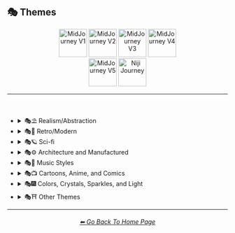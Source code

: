 <h2>🎭 Themes</h2>

<div align="center">

[<img src="F://GitHubRepo/MidJourney-Styles-and-Keywords-Reference/Images/Repo_Parts/Buttons/Version_Buttons/button_version_V1_active.webp?raw=true" alt="MidJourney V1" height="64" />](F://GitHubRepo/MidJourney-Styles-and-Keywords-Reference/Pages/MJ_V1/Style_Pages/Sphere/Themes.md)
[<img src="F://GitHubRepo/MidJourney-Styles-and-Keywords-Reference/Images/Repo_Parts/Buttons/Version_Buttons/button_version_V2_inactive.webp?raw=true" alt="MidJourney V2" height="64" />](F://GitHubRepo/MidJourney-Styles-and-Keywords-Reference/Pages/MJ_V2/Style_Pages/Sphere/Themes.md)
[<img src="F://GitHubRepo/MidJourney-Styles-and-Keywords-Reference/Images/Repo_Parts/Buttons/Version_Buttons/button_version_V3_inactive.webp?raw=true" alt="MidJourney V3" height="64" />](F://GitHubRepo/MidJourney-Styles-and-Keywords-Reference/Pages/MJ_V3/Style_Pages/Sphere/Themes.md)
[<img src="F://GitHubRepo/MidJourney-Styles-and-Keywords-Reference/Images/Repo_Parts/Buttons/Version_Buttons/button_version_V4_inactive.webp?raw=true" alt="MidJourney V4" height="64" />](F://GitHubRepo/MidJourney-Styles-and-Keywords-Reference/Pages/MJ_V4/Style_Pages/Just_The_Style/Themes.md)
<br>
[<img src="F://GitHubRepo/MidJourney-Styles-and-Keywords-Reference/Images/Repo_Parts/Buttons/Version_Buttons/button_version_V5_Alpha_inactive_half.webp?raw=true" alt="MidJourney V5" height="64" />](F://GitHubRepo/MidJourney-Styles-and-Keywords-Reference/Pages/MJ_V5/Style_Pages/Just_The_Style/Themes.md)
[<img src="F://GitHubRepo/MidJourney-Styles-and-Keywords-Reference/Images/Repo_Parts/Buttons/Version_Buttons/button_version_niji_inactive_half.webp?raw=true" alt="Niji Journey" height="64" />](F://GitHubRepo/MidJourney-Styles-and-Keywords-Reference/Pages/Niji_Journey/Niji_V4/Style_Pages/Themes.md)

</div>

<hr>
<br>


- <details><summary>🎭⛱ Realism/Abstraction</summary><p><div align="center">

	| Realistic | Hyperrealistic | Photorealistic |
	| :-: | :-: | :-: |
	| <img src="F://GitHubRepo/MidJourney-Styles-and-Keywords-Reference/Images/MJ_V1/Midjourney_Styles_(sphere)/sphere_Realistic.webp?raw=true" width="256" /> | <img src="F://GitHubRepo/MidJourney-Styles-and-Keywords-Reference/Images/MJ_V1/Midjourney_Styles_(sphere)/sphere_Hyperrealistic.webp?raw=true" width="256" /> | <img src="F://GitHubRepo/MidJourney-Styles-and-Keywords-Reference/Images/MJ_V1/Midjourney_Styles_(sphere)/sphere_Photorealistic.webp?raw=true" width="256" /> |
	
	<br>

	| Surreal | Surrealism |
	| :-: | :-: |
	| <img src="F://GitHubRepo/MidJourney-Styles-and-Keywords-Reference/Images/MJ_V1/Midjourney_Styles_(sphere)/sphere_Surreal.webp?raw=true" width="256" /> | <img src="F://GitHubRepo/MidJourney-Styles-and-Keywords-Reference/Images/MJ_V1/Midjourney_Styles_(sphere)/sphere_Surrealism.webp?raw=true" width="256" /> |
	
	<br>

	| Science Fiction |
	| :-: |
	| <img src="F://GitHubRepo/MidJourney-Styles-and-Keywords-Reference/Images/MJ_V1/Midjourney_Styles_(sphere)/sphere_Science_Fiction.webp?raw=true" width="256" /> |

	<br>

	| Imagined | Imaginative | Imagination |
	| :-: | :-: | :-: |
	| <img src="F://GitHubRepo/MidJourney-Styles-and-Keywords-Reference/Images/MJ_V1/Midjourney_Styles_(sphere)/sphere_Imagined.webp?raw=true" width="256" /> | <img src="F://GitHubRepo/MidJourney-Styles-and-Keywords-Reference/Images/MJ_V1/Midjourney_Styles_(sphere)/sphere_Imaginative.webp?raw=true" width="256" /> | <img src="F://GitHubRepo/MidJourney-Styles-and-Keywords-Reference/Images/MJ_V1/Midjourney_Styles_(sphere)/sphere_Imagination.webp?raw=true" width="256" /> |
	
	<br>

	| Dreamlike | Dreamy |
	| :-: | :-: |
	| <img src="F://GitHubRepo/MidJourney-Styles-and-Keywords-Reference/Images/MJ_V1/Midjourney_Styles_(sphere)/sphere_Dreamlike.webp?raw=true" width="256" /> | <img src="F://GitHubRepo/MidJourney-Styles-and-Keywords-Reference/Images/MJ_V1/Midjourney_Styles_(sphere)/sphere_Dreamy.webp?raw=true" width="256" /> |
	
	<br>
	
	| Otherworldly |
	| :-: |
	| <img src="F://GitHubRepo/MidJourney-Styles-and-Keywords-Reference/Images/MJ_V1/Midjourney_Styles_(sphere)/sphere_Otherworldly.webp?raw=true" width="256" /> |
	
	<br>

	| Ethereal |
	| :-: |
	| <img src="F://GitHubRepo/MidJourney-Styles-and-Keywords-Reference/Images/MJ_V1/Midjourney_Styles_(sphere)/sphere_Ethereal.webp?raw=true" width="256" /> |

	<br>
	
	| Abstract |
	| :-: |
	| <img src="F://GitHubRepo/MidJourney-Styles-and-Keywords-Reference/Images/MJ_V1/Midjourney_Styles_(sphere)/sphere_Abstract.webp?raw=true" width="256" /> |
	
	<br>
	
	| Illusion |
	| :-: |
	| <img src="F://GitHubRepo/MidJourney-Styles-and-Keywords-Reference/Images/MJ_V1/Midjourney_Styles_(sphere)/sphere_Illusion.webp?raw=true" width="256" /> |

  </div></p></details>



- <details><summary>🎭💾 Retro/Modern</summary><p><div align="center">

	| Retro |
	| :-: |
	| <img src="F://GitHubRepo/MidJourney-Styles-and-Keywords-Reference/Images/MJ_V1/Midjourney_Styles_(sphere)/sphere_Retro.webp?raw=true" width="256" /> |
	
	<br>
	
	| Vintage |
	| :-: |
	| <img src="F://GitHubRepo/MidJourney-Styles-and-Keywords-Reference/Images/MJ_V1/Midjourney_Styles_(sphere)/sphere_Vintage.webp?raw=true" width="256" /> |

	<br>

	| Cyberpunk | Postcyberpunk |
	| :-: | :-: |
	| <img src="F://GitHubRepo/MidJourney-Styles-and-Keywords-Reference/Images/MJ_V1/Midjourney_Styles_(sphere)/sphere_Cyberpunk.webp?raw=true" width="256" /> | <img src="F://GitHubRepo/MidJourney-Styles-and-Keywords-Reference/Images/MJ_V1/Midjourney_Styles_(sphere)/sphere_Postcyberpunk.webp?raw=true" width="256" /> |

	<br>

	| Atompunk |
	| :-: |
	| <img src="F://GitHubRepo/MidJourney-Styles-and-Keywords-Reference/Images/MJ_V1/Midjourney_Styles_(sphere)/sphere_Atompunk.webp?raw=true" width="256" /> |
	
	<br>

	| Modern |
	| :-: |
	| <img src="F://GitHubRepo/MidJourney-Styles-and-Keywords-Reference/Images/MJ_V1/Midjourney_Styles_(sphere)/sphere_Modern.webp?raw=true" width="256" /> |

	<br>
	
	| Futuristic |
	| :-: |
	| <img src="F://GitHubRepo/MidJourney-Styles-and-Keywords-Reference/Images/MJ_V1/Midjourney_Styles_(sphere)/sphere_Futuristic.webp?raw=true" width="256" /> |

  </div></p></details>



- <details><summary>🎭🪐 Sci-fi</summary><p><div align="center">

	| Sci-fi |
	| :-: |
	| <img src="F://GitHubRepo/MidJourney-Styles-and-Keywords-Reference/Images/MJ_V1/Midjourney_Styles_(sphere)/sphere_Sci-fi.webp?raw=true" width="256" /> |
	
	<br>
	
	| Magic |
	| :-: |
	| <img src="F://GitHubRepo/MidJourney-Styles-and-Keywords-Reference/Images/MJ_V1/Midjourney_Styles_(sphere)/sphere_Magic.webp?raw=true" width="256" /> |

  </div></p></details>


- <details><summary>🎭⚙ Architecture and Manufactured</summary><p><div align="center">

	| Industrial Design |
	| :-: |
	| <img src="F://GitHubRepo/MidJourney-Styles-and-Keywords-Reference/Images/MJ_V1/Midjourney_Styles_(sphere)/sphere_Industrial_Design.webp?raw=true" width="256" /> |
	
	<br>
	
	| Bronzepunk | Clockpunk |
	| :-: | :-: |
	| <img src="F://GitHubRepo/MidJourney-Styles-and-Keywords-Reference/Images/MJ_V1/Midjourney_Styles_(sphere)/sphere_Bronzepunk.webp?raw=true" width="256" /> | <img src="F://GitHubRepo/MidJourney-Styles-and-Keywords-Reference/Images/MJ_V1/Midjourney_Styles_(sphere)/sphere_Clockpunk.webp?raw=true" width="256" /> |
	
	<br>
	
	| Steampunk | Dieselpunk |
	| :-: | :-: |
	| <img src="F://GitHubRepo/MidJourney-Styles-and-Keywords-Reference/Images/MJ_V1/Midjourney_Styles_(sphere)/sphere_Steampunk.webp?raw=true" width="256" /> | <img src="F://GitHubRepo/MidJourney-Styles-and-Keywords-Reference/Images/MJ_V1/Midjourney_Styles_(sphere)/sphere_Dieselpunk.webp?raw=true" width="256" /> |

	<br>

	| Formicapunk |
	| :-: |
	| <img src="F://GitHubRepo/MidJourney-Styles-and-Keywords-Reference/Images/MJ_V1/Midjourney_Styles_(sphere)/sphere_Formicapunk.webp?raw=true" width="256" /> |
	
	<br>

	| Legopunk |
	| :-: |
	| <img src="F://GitHubRepo/MidJourney-Styles-and-Keywords-Reference/Images/MJ_V1/Midjourney_Styles_(sphere)/sphere_Legopunk.webp?raw=true" width="256" /> |

  </div></p></details>


- <details><summary>🎭🎵 Music Styles</summary><p><div align="center">

	| Funky | Groovy | Disco |
	| :-: | :-: | :-: |
	| <img src="F://GitHubRepo/MidJourney-Styles-and-Keywords-Reference/Images/MJ_V1/Midjourney_Styles_(sphere)/sphere_Funky.webp?raw=true" width="256" /> | <img src="F://GitHubRepo/MidJourney-Styles-and-Keywords-Reference/Images/MJ_V1/Midjourney_Styles_(sphere)/sphere_Groovy.webp?raw=true" width="256" /> | <img src="F://GitHubRepo/MidJourney-Styles-and-Keywords-Reference/Images/MJ_V1/Midjourney_Styles_(sphere)/sphere_Disco.webp?raw=true" width="256" /> |
	
	<br>

	| Punk | Post-Punk |
	| :-: | :-: |
	| <img src="F://GitHubRepo/MidJourney-Styles-and-Keywords-Reference/Images/MJ_V1/Midjourney_Styles_(sphere)/sphere_Punk.webp?raw=true" width="256" /> | <img src="F://GitHubRepo/MidJourney-Styles-and-Keywords-Reference/Images/MJ_V1/Midjourney_Styles_(sphere)/sphere_Post-Punk.webp?raw=true" width="256" /> |

	<br>

	| Vaporwave | Synthwave | Chillwave |
	| :-: | :-: | :-: |
	| <img src="F://GitHubRepo/MidJourney-Styles-and-Keywords-Reference/Images/MJ_V1/Midjourney_Styles_(sphere)/sphere_Vaporwave.webp?raw=true" width="256" /> | <img src="F://GitHubRepo/MidJourney-Styles-and-Keywords-Reference/Images/MJ_V1/Midjourney_Styles_(sphere)/sphere_Synthwave.webp?raw=true" width="256" /> | <img src="F://GitHubRepo/MidJourney-Styles-and-Keywords-Reference/Images/MJ_V1/Midjourney_Styles_(sphere)/sphere_Chillwave.webp?raw=true" width="256" /> |
	
	<br>
	
	| Shpongle | In The Style of Shpongle |
	| :-: | :-: |
	| <img src="F://GitHubRepo/MidJourney-Styles-and-Keywords-Reference/Images/MJ_V1/Midjourney_Styles_(sphere)/sphere_Shpongle.webp?raw=true" width="256" /> | <img src="F://GitHubRepo/MidJourney-Styles-and-Keywords-Reference/Images/MJ_V1/Midjourney_Styles_(sphere)/sphere_In_The_Style_of_Shpongle.webp?raw=true" width="256" /> |

  </div></p></details>


- <details><summary>🎭📺 Cartoons, Anime, and Comics</summary><p><div align="center">

	| Cartoon | Marvel Comics |
	| :-: | :-: |
	| <img src="F://GitHubRepo/MidJourney-Styles-and-Keywords-Reference/Images/MJ_V1/Midjourney_Styles_(sphere)/sphere_Cartoon.webp?raw=true" width="256" /> | <img src="F://GitHubRepo/MidJourney-Styles-and-Keywords-Reference/Images/MJ_V1/Midjourney_Styles_(sphere)/sphere_Marvel_Comics.webp?raw=true" width="256" /> |

	<br>
	
	| Anime |
	| :-: |
	| <img src="F://GitHubRepo/MidJourney-Styles-and-Keywords-Reference/Images/MJ_V1/Midjourney_Styles_(sphere)/sphere_Anime.webp?raw=true" width="256" /> |

  </div></p></details>


- <details><summary>🎭🎆 Colors, Crystals, Sparkles, and Light</summary><p><div align="center">

	| Pastelpunk |
	| :-: |
	| <img src="F://GitHubRepo/MidJourney-Styles-and-Keywords-Reference/Images/MJ_V1/Midjourney_Styles_(sphere)/sphere_Pastelpunk.webp?raw=true" width="256" /> |
	
	<br>

	| Neonpunk |
	| :-: |
	| <img src="F://GitHubRepo/MidJourney-Styles-and-Keywords-Reference/Images/MJ_V1/Midjourney_Styles_(sphere)/sphere_Neonpunk.webp?raw=true" width="256" /> |

	<br>

	| Pastelwave |
	| :-: |
	| <img src="F://GitHubRepo/MidJourney-Styles-and-Keywords-Reference/Images/MJ_V1/Midjourney_Styles_(sphere)/sphere_Pastelwave.webp?raw=true" width="256" /> |
	
	<br>
	
	| Fractalpunk |
	| :-: |
	| <img src="F://GitHubRepo/MidJourney-Styles-and-Keywords-Reference/Images/MJ_V1/Midjourney_Styles_(sphere)/sphere_Fractalpunk.webp?raw=true" width="256" /> |

  </div></p></details>


- <details><summary>🎭⛩ Other Themes</summary><p><div align="center">
	
	| Clowncore |
	| :-: |
	| <img src="F://GitHubRepo/MidJourney-Styles-and-Keywords-Reference/Images/MJ_V1/Midjourney_Styles_(sphere)/sphere_Clowncore.webp?raw=true" width="256" /> |

	<br>
	
	| Kawaii |
	| :-: |
	| <img src="F://GitHubRepo/MidJourney-Styles-and-Keywords-Reference/Images/MJ_V1/Midjourney_Styles_(sphere)/sphere_Kawaii.webp?raw=true" width="256" /> |

  </div></p></details>


<hr><!--------------->
<div align="center">
<h6><a href="F://GitHubRepo/MidJourney-Styles-and-Keywords-Reference/README.md">⬅ Go Back To Home Page</a></h6>
</div>
